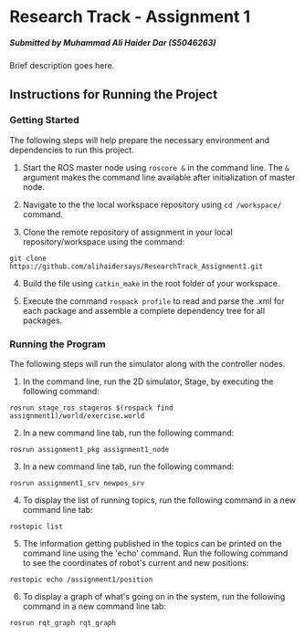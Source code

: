 # Research Track - Assignment 1
##### Submitted by Muhammad Ali Haider Dar (S5046263)

Brief description goes here.

## Instructions for Running the Project

### Getting Started

The following steps will help prepare the necessary environment and dependencies to run this project.

1. Start the ROS master node using `roscore &` in the command line. The `&` argument makes the command line available after initialization of master node.

2. Navigate to the the local workspace repository using `cd /workspace/` command.

3. Clone the remote repository of assignment in your local repository/workspace using the command:
```
git clone https://github.com/alihaidersays/ResearchTrack_Assignment1.git
```

4. Build the file using `catkin_make` in the root folder of your workspace.

5. Execute the command `rospack profile` to read and parse the .xml for each package and assemble a complete dependency tree for all packages.

### Running the Program

The following steps will run the simulator along with the controller nodes.

1. In the command line, run the 2D simulator, Stage, by executing the following command:
```
rosrun stage_ros stageros $(rospack find assignment1)/world/exercise.world
```

2. In a new command line tab, run the following command:
```
rosrun assignment1_pkg assignment1_node
```

3. In a new command line tab, run the following command:
```
rosrun assignment1_srv newpos_srv
```

4. To display the list of running topics, run  the following command in a new command line tab:
```
rostopic list
```

5. The information getting published in the topics can be printed on the command line using the 'echo' command. Run the following command to see the coordinates of robot's current and new positions:
```
rostopic echo /assignment1/position
```

6. To display a graph of what's going on in the system, run the following command in a new command line tab: 
```
rosrun rqt_graph rqt_graph
```

